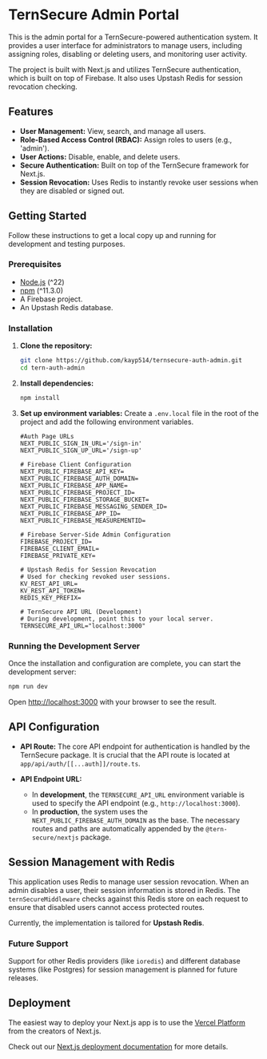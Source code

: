 # TernSecure Admin Portal

This is the admin portal for a TernSecure-powered authentication system. It provides a user interface for administrators to manage users, including assigning roles, disabling or deleting users, and monitoring user activity.

The project is built with Next.js and utilizes TernSecure authentication, which is built on top of Firebase. It also uses Upstash Redis for session revocation checking.

## Features

-   **User Management:** View, search, and manage all users.
-   **Role-Based Access Control (RBAC):** Assign roles to users (e.g., 'admin').
-   **User Actions:** Disable, enable, and delete users.
-   **Secure Authentication:** Built on top of the TernSecure framework for Next.js.
-   **Session Revocation:** Uses Redis to instantly revoke user sessions when they are disabled or signed out.

## Getting Started

Follow these instructions to get a local copy up and running for development and testing purposes.

### Prerequisites

-   [Node.js](https://nodejs.org/) (^22)
-   [npm](https://www.npmjs.com/) (^11.3.0)
-   A Firebase project.
-   An Upstash Redis database.

### Installation

1.  **Clone the repository:**
    ```bash
    git clone https://github.com/kayp514/ternsecure-auth-admin.git
    cd tern-auth-admin
    ```

2.  **Install dependencies:**
    ```bash
    npm install
    ```

3.  **Set up environment variables:**
    Create a `.env.local` file in the root of the project and add the following environment variables.

    ```env
    #Auth Page URLs
    NEXT_PUBLIC_SIGN_IN_URL='/sign-in'
    NEXT_PUBLIC_SIGN_UP_URL='/sign-up'

    # Firebase Client Configuration
    NEXT_PUBLIC_FIREBASE_API_KEY=
    NEXT_PUBLIC_FIREBASE_AUTH_DOMAIN=
    NEXT_PUBLIC_FIREBASE_APP_NAME=
    NEXT_PUBLIC_FIREBASE_PROJECT_ID=
    NEXT_PUBLIC_FIREBASE_STORAGE_BUCKET=
    NEXT_PUBLIC_FIREBASE_MESSAGING_SENDER_ID=
    NEXT_PUBLIC_FIREBASE_APP_ID=
    NEXT_PUBLIC_FIREBASE_MEASUREMENTID=

    # Firebase Server-Side Admin Configuration
    FIREBASE_PROJECT_ID=
    FIREBASE_CLIENT_EMAIL=
    FIREBASE_PRIVATE_KEY=

    # Upstash Redis for Session Revocation
    # Used for checking revoked user sessions.
    KV_REST_API_URL=
    KV_REST_API_TOKEN=
    REDIS_KEY_PREFIX=

    # TernSecure API URL (Development)
    # During development, point this to your local server.
    TERNSECURE_API_URL="localhost:3000"
    ```

### Running the Development Server

Once the installation and configuration are complete, you can start the development server:

```bash
npm run dev
```

Open [http://localhost:3000](http://localhost:3000) with your browser to see the result.

## API Configuration

-   **API Route:** The core API endpoint for authentication is handled by the TernSecure package. It is crucial that the API route is located at `app/api/auth/[[...auth]]/route.ts`.

-   **API Endpoint URL:**
    -   In **development**, the `TERNSECURE_API_URL` environment variable is used to specify the API endpoint (e.g., `http://localhost:3000`).
    -   In **production**, the system uses the `NEXT_PUBLIC_FIREBASE_AUTH_DOMAIN` as the base. The necessary routes and paths are automatically appended by the `@tern-secure/nextjs` package.

## Session Management with Redis

This application uses Redis to manage user session revocation. When an admin disables a user, their session information is stored in Redis. The `ternSecureMiddleware` checks against this Redis store on each request to ensure that disabled users cannot access protected routes.

Currently, the implementation is tailored for **Upstash Redis**.

### Future Support

Support for other Redis providers (like `ioredis`) and different database systems (like Postgres) for session management is planned for future releases.

## Deployment

The easiest way to deploy your Next.js app is to use the [Vercel Platform](https://vercel.com/new?utm_medium=default-template&filter=next.js&utm_source=create-next-app&utm_campaign=create-next-app-readme) from the creators of Next.js.

Check out our [Next.js deployment documentation](https://nextjs.org/docs/app/building-your-application/deploying) for more details.